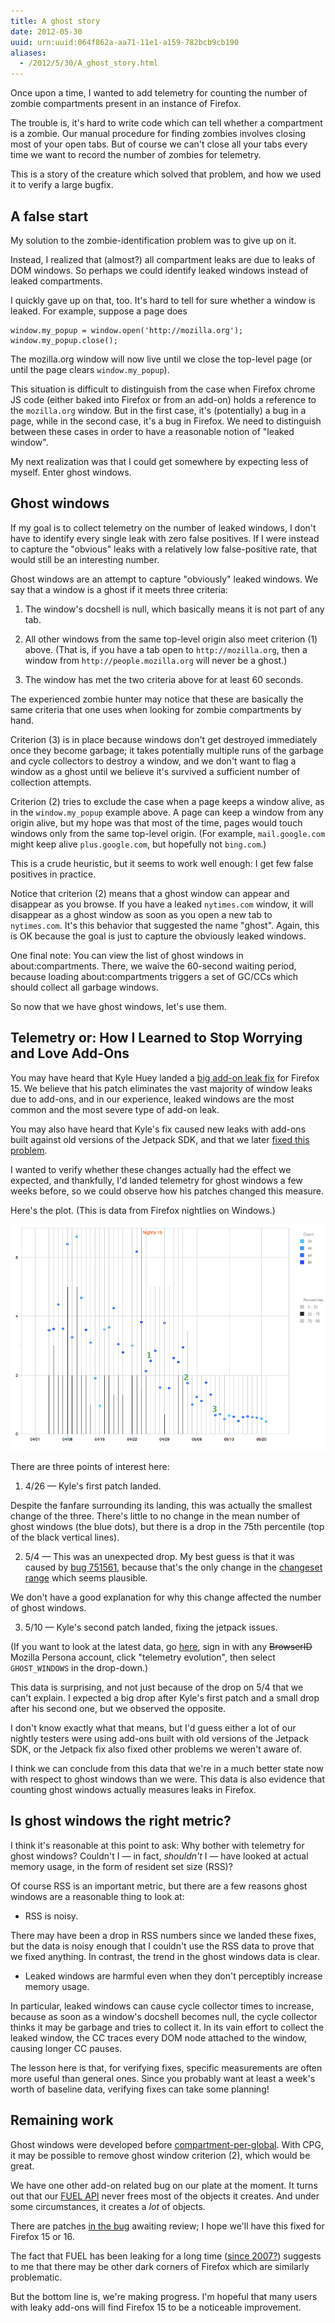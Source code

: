 ```yaml
---
title: A ghost story
date: 2012-05-30
uuid: urn:uuid:064f862a-aa71-11e1-a159-782bcb9cb190
aliases:
  - /2012/5/30/A_ghost_story.html
---
```


Once upon a time, I wanted to add telemetry for counting the number of zombie compartments present in an instance of Firefox.

The trouble is, it's hard to write code which can tell whether a compartment is a zombie.  Our manual procedure for finding zombies involves closing most of your open tabs.  But of course we can't close all your tabs every time we want to record the number of zombies for telemetry.

This is a story of the creature which solved that problem, and how we used it to verify a large bugfix.

## A false start

My solution to the zombie-identification problem was to give up on it.

Instead, I realized that (almost?) all compartment leaks are due to leaks of DOM windows.  So perhaps we could identify leaked windows instead of leaked compartments.

I quickly gave up on that, too.  It's hard to tell for sure whether a window is leaked.  For example, suppose a page does

    window.my_popup = window.open('http://mozilla.org');
    window.my_popup.close();

The mozilla.org window will now live until we close the top-level page (or until the page clears `window.my_popup`).

This situation is difficult to distinguish from the case when Firefox chrome JS code (either baked into Firefox or from an add-on) holds a reference to the `mozilla.org` window.  But in the first case, it's (potentially) a bug in a page, while in the second case, it's a bug in Firefox.  We need to distinguish between these cases in order to have a reasonable notion of "leaked window".

My next realization was that I could get somewhere by expecting less of myself.  Enter ghost windows.

## Ghost windows

If my goal is to collect telemetry on the number of leaked windows, I don't have to identify every single leak with zero false positives.  If I were instead to capture the "obvious" leaks with a relatively low false-positive rate, that would still be an interesting number.

Ghost windows are an attempt to capture "obviously" leaked windows.  We say that a window is a ghost if it meets three criteria:

  1. The window's docshell is null, which basically means it is not part of any tab.

  2. All other windows from the same top-level origin also meet criterion (1) above.  (That is, if you have a tab open to `http://mozilla.org`, then a window from `http://people.mozilla.org` will never be a ghost.)

  3. The window has met the two criteria above for at least 60 seconds.

The experienced zombie hunter may notice that these are basically the same criteria that one uses when looking for zombie compartments by hand.

Criterion (3) is in place because windows don't get destroyed immediately once they become garbage; it takes potentially multiple runs of the garbage and cycle collectors to destroy a window, and we don't want to flag a window as a ghost until we believe it's survived a sufficient number of collection attempts.

Criterion (2) tries to exclude the case when a page keeps a window alive, as in the `window.my_popup` example above.  A page can keep a window from any origin alive, but my hope was that most of the time, pages would touch windows only from the same top-level origin.  (For example, `mail.google.com` might keep alive `plus.google.com`, but hopefully not `bing.com`.)

This is a crude heuristic, but it seems to work well enough: I get few false positives in practice.

Notice that criterion (2) means that a ghost window can appear and disappear as you browse.  If you have a leaked `nytimes.com` window, it will disappear as a ghost window as soon as you open a new tab to `nytimes.com`.  It's this behavior that suggested the name "ghost".  Again, this is OK because the goal is just to capture the obviously leaked windows.

One final note: You can view the list of ghost windows in about:compartments.  There, we waive the 60-second waiting period, because loading about:compartments triggers a set of GC/CCs which should collect all garbage windows.

So now that we have ghost windows, let's use them.

## Telemetry or: How I Learned to Stop Worrying and Love Add-Ons

You may have heard that Kyle Huey landed a [big add-on leak fix][the-fix] for
Firefox 15.  We believe that his patch eliminates the vast majority of window
leaks due to add-ons, and in our experience, leaked windows are the most common
and the most severe type of add-on leak.

You may also have heard that Kyle's fix caused new leaks with add-ons built
against old versions of the Jetpack SDK, and that we later
[fixed this problem][jetpack-fix].

I wanted to verify whether these changes actually had the effect we expected,
and thankfully, I'd landed telemetry for ghost windows a few weeks before, so
we could observe how his patches changed this measure.

Here's the plot.  (This is data from Firefox nightlies on Windows.)

![Telemetry evolution graph for ghost windows](ghost-windows-plot.png)

There are three points of interest here:

   1. 4/26 &mdash; Kyle's first patch landed.

   Despite the fanfare surrounding its landing, this was actually the smallest
   change of the three.  There's little to no change in the mean number of
   ghost windows (the blue dots), but there is a drop in the 75th percentile
   (top of the black vertical lines).

   2. 5/4 &mdash; This was an unexpected drop.  My best guess is that it was
   caused by [bug 751561][], because that's the only change in the
   [changeset range][] which seems plausible.

   We don't have a good explanation for why this change affected the number of
   ghost windows.

   3. 5/10 &mdash; Kyle's second patch landed, fixing the jetpack issues.

(If you want to look at the latest data, go [here][telemetry-dash], sign in
with any <strike>BrowserID</strike> Mozilla Persona account, click "telemetry
evolution", then select `GHOST_WINDOWS` in the drop-down.)

This data is surprising, and not just because of the drop on 5/4 that we can't
explain.  I expected a big drop after Kyle's first patch and a small drop after
his second one, but we observed the opposite.

I don't know exactly what that means, but I'd guess either a lot of our nightly
testers were using add-ons built with old versions of the Jetpack SDK, or the
Jetpack fix also fixed other problems we weren't aware of.

I think we can conclude from this data that we're in a much better state now
with respect to ghost windows than we were.  This data is also evidence that
counting ghost windows actually measures leaks in Firefox.

## Is ghost windows the right metric?

I think it's reasonable at this point to ask: Why bother with telemetry for
ghost windows?  Couldn't I &mdash; in fact, *shouldn't* I &mdash; have looked
at actual memory usage, in the form of resident set size (RSS)?

Of course RSS is an important metric, but there are a few reasons ghost windows
are a reasonable thing to look at:

   * RSS is noisy.
   
   There may have been a drop in RSS numbers since we landed these fixes, but
   the data is noisy enough that I couldn't use the RSS data to prove that we
   fixed anything.  In contrast, the trend in the ghost windows data is clear.

   * Leaked windows are harmful even when they don't perceptibly increase
   memory usage.
   
   In particular, leaked windows can cause cycle collector times to increase,
   because as soon as a window's docshell becomes null, the cycle collector
   thinks it may be garbage and tries to collect it.  In its vain effort to
   collect the leaked window, the CC traces every DOM node attached to the
   window, causing longer CC pauses.

The lesson here is that, for verifying fixes, specific measurements are often
more useful than general ones.  Since you probably want at least a week's worth
of baseline data, verifying fixes can take some planning!

## Remaining work

Ghost windows were developed before [compartment-per-global][CPG].  With CPG,
it may be possible to remove ghost window criterion (2), which would be great.

We have one other add-on related bug on our plate at the moment.  It turns out
that our [FUEL API][] never frees most of the objects it creates. And under
some circumstances, it creates a *lot* of objects.

There are patches [in the bug][FUEL bug] awaiting review; I hope we'll have
this fixed for Firefox 15 or 16.

The fact that FUEL has been leaking for a long time
([since 2007?][FUEL checkin]) suggests to me that there may be other dark
corners of Firefox which are similarly problematic.

But the bottom line is, we're making progress.  I'm hopeful that many users
with leaky add-ons will find Firefox 15 to be a noticeable improvement.

[the-fix]: http://blog.mozilla.org/nnethercote/2012/05/07/update-on-leaky-add-ons/
[jetpack-fix]: http://blog.mozilla.org/nnethercote/2012/05/15/additional-update-on-leaky-add-ons/
[bug 751561]: https://bugzilla.mozilla.org/show_bug.cgi?id=751561
[changeset range]: https://hg.mozilla.org/mozilla-central/pushloghtml?fromchange=807403a04&tochange=2db9df428
[FUEL API]: https://developer.mozilla.org/en/FUEL
[FUEL bug]: https://bugzilla.mozilla.org/show_bug.cgi?id=750454
[FUEL checkin]: http://hg.mozilla.org/mozilla-central/rev/454242ccdff6#l6.51
[CPG]: http://bholley.wordpress.com/2012/05/04/at-long-last-compartment-per-global/
[telemetry-dash]: http://mzl.la/telemetrydash
